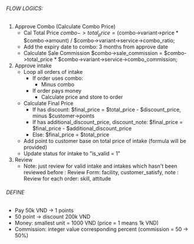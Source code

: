 ###### FLOW LOGICS:
1. Approve Combo (Calculate Combo Price)
    - Cal Total Price
        $combo->total_price = 
            ($combo->variant->price * $combo->amount) / $combo->variant->service->combo_ratio;
    - Add the expiry date to combo: 3 months from approve date
    - Calculate Sale Commission
        $combo->sale_commission = 
            $combo->total_price * $combo->variant->service->combo_commission;
2. Approve intake
   * Loop all orders of intake
       - If order uses combo:
            + Minus combo
       - If order pays money
            + Calculate price and store to order
   * Calculate Final Price
       - If has discount: $final_price = $total_price - $discount_price, minus $customer->points
       - If has additional_discount_price, discount_note: $final_price = $final_price - $additional_discount_price
       - Else: $final_price = $total_price
   * Add point to customer base on total price of intake (formula will be provided)
   * Update status for intake to "is_valid = 1"
3. Review
   * Note: just review for valid intake and intakes which hasn't been reviewed before
         : Review Form: facility, customer_satisfy, note
         : Review for each order: skill, attitude



###### DEFINE
- Pay 50k VND  -> 1 points
- 50 point -> discount 200k VND
- Money: smallest unit = 1000 VND (price = 1 means 1k VND)
- Commission: integer value corresponding percent (commission = 50  -> 50%)
